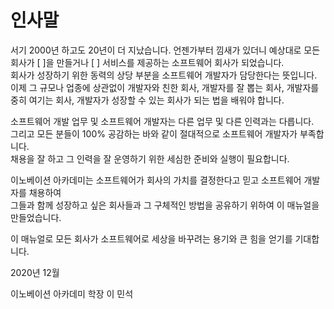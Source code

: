 # 인사말

서기 2000년 하고도 20년이 더 지났습니다. 언젠가부터 낌새가 있더니 예상대로 모든 회사가 \[ \]을 만들거나 \[  \] 서비스를 제공하는 소프트웨어 회사가 되었습니다.<br>
회사가 성장하기 위한 동력의 상당 부분을 소프트웨어 개발자가 담당한다는 뜻입니다.<br>
이제 그 규모나 업종에 상관없이 개발자와 친한 회사, 개발자를 잘 뽑는 회사, 개발자를 중히 여기는 회사, 개발자가 성장할 수 있는 회사가 되는 법을 배워야 합니다.

소프트웨어 개발 업무 및 소프트웨어 개발자는 다른 업무 및 다른 인력과는 다릅니다.<br>
그리고 모든 분들이 100% 공감하는 바와 같이 절대적으로 소프트웨어 개발자가 부족합니다.<br>
채용을 잘 하고 그 인력을 잘 운영하기 위한 세심한 준비와 실행이 필요합니다.

이노베이션 아카데미는 소프트웨어가 회사의 가치를 결정한다고 믿고 소프트웨어 개발자를 채용하여<br>
그들과 함께 성장하고 싶은 회사들과 그 구체적인 방법을 공유하기 위하여 이 매뉴얼을 만들었습니다.

이 매뉴얼로 모든 회사가 소프트웨어로 세상을 바꾸려는 용기와 큰 힘을 얻기를 기대합니다.

2020년 12월

이노베이션 아카데미 학장 이 민석

